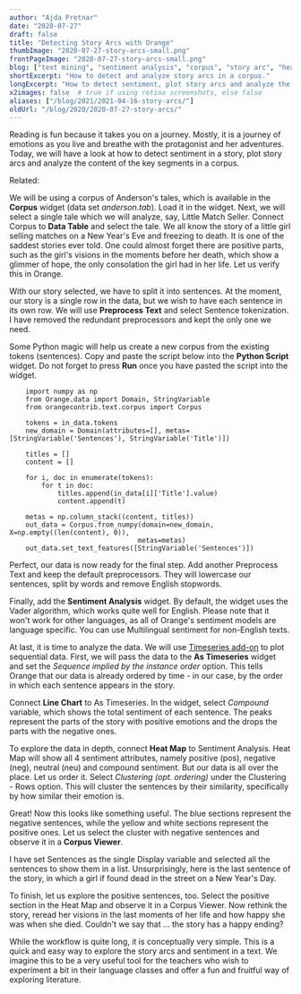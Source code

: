 ```yaml
---
author: "Ajda Pretnar"
date: "2020-07-27"
draft: false
title: "Detecting Story Arcs with Orange"
thumbImage: "2020-07-27-story-arcs-small.png"
frontPageImage: "2020-07-27-story-arcs-small.png"
blog: ["text mining", "sentiment analysis", "corpus", "story arc", "heat map", "line chart"]
shortExcerpt: "How to detect and analyze story arcs in a corpus."
longExcerpt: "How to detect sentiment, plot story arcs and analyze the key segments in a corpus."
x2images: false  # true if using retina screenshots, else false
aliases: ["/blog/2021/2021-04-16-story-arcs/"]
oldUrl: "/blog/2020/2020-07-27-story-arcs/"
---
```


Reading is fun because it takes you on a journey. Mostly, it is a journey of emotions as you live and breathe with the protagonist and her adventures. Today, we will have a look at how to detect sentiment in a story, plot story arcs and analyze the content of the key segments in a corpus.

Related: <LinkNew url="/blog/2018/09/11/text-workshops-in-ljubljana/" name="Text Workshops in Ljubljana"/>

We will be using a corpus of Anderson's tales, which is available in the **Corpus** widget (data set *anderson.tab*). Load it in the widget. Next, we will select a single tale which we will analyze, say, Little Match Seller. Connect Corpus to **Data Table** and select the tale. We all know the story of a little girl selling matches on a New Year's Eve and freezing to death. It is one of the saddest stories ever told. One could almost forget there are positive parts, such as the girl's visions in the moments before her death, which show a glimmer of hope, the only consolation the girl had in her life. Let us verify this in Orange.

<WindowScreenshot src="2020-07-27-corpus.png" />

<WindowScreenshot src="2020-07-27-data-table.png" />

<WorkflowScreenshot src="2020-07-27-wf1.png" />

With our story selected, we have to split it into sentences. At the moment, our story is a single row in the data, but we wish to have each sentence in its own row. We will use **Preprocess Text** and select Sentence tokenization. I have removed the redundant preprocessors and kept the only one we need.

<WindowScreenshot src="2020-07-27-preprocess.png" />

Some Python magic will help us create a new corpus from the existing tokens (sentences). Copy and paste the script below into the **Python Script** widget. Do not forget to press **Run** once you have pasted the script into the widget.

```
    import numpy as np
    from Orange.data import Domain, StringVariable
    from orangecontrib.text.corpus import Corpus

    tokens = in_data.tokens
    new_domain = Domain(attributes=[], metas=[StringVariable('Sentences'), StringVariable('Title')])

    titles = []
    content = []

    for i, doc in enumerate(tokens):
        for t in doc:
            titles.append(in_data[i]['Title'].value)
            content.append(t)

    metas = np.column_stack((content, titles))
    out_data = Corpus.from_numpy(domain=new_domain, X=np.empty((len(content), 0)),
                                metas=metas)
    out_data.set_text_features([StringVariable('Sentences')])
```

<WorkflowScreenshot src="2020-07-27-wf2.png" />

Perfect, our data is now ready for the final step. Add another Preprocess Text and keep the default preprocessors. They will lowercase our sentences, split by words and remove English stopwords.

<WindowScreenshot src="2020-07-27-preprocess2.png" />

Finally, add the **Sentiment Analysis** widget. By default, the widget uses the Vader algorithm, which works quite well for English. Please note that it won't work for other languages, as all of Orange's sentiment models are language specific. You can use Multilingual sentiment for non-English texts.

<WindowScreenshot src="2020-07-27-sentiment-analysis.png" />

<WorkflowScreenshot src="2020-07-27-wf3.png" />

At last, it is time to analyze the data. We will use [Timeseries add-on](https://github.com/biolab/orange3-timeseries) to plot sequential data. First, we will pass the data to the **As Timeseries** widget and set the *Sequence implied by the instance order* option. This tells Orange that our data is already ordered by time - in our case, by the order in which each sentence appears in the story.

<WindowScreenshot src="2020-07-27-as-timeseries.png" />

Connect **Line Chart** to As Timeseries. In the widget, select *Compound* variable, which shows the total sentiment of each sentence. The peaks represent the parts of the story with positive emotions and the drops the parts with the negative ones.

<WindowScreenshot src="2020-07-27-line-chart.png" />

<WorkflowScreenshot src="2020-07-27-wf4.png" />

To explore the data in depth, connect **Heat Map** to Sentiment Analysis. Heat Map will show all 4 sentiment attributes, namely positive (pos), negative (neg), neutral (neu) and   compound sentiment. But our data is all over the place. Let us order it. Select *Clustering (opt. ordering)* under the Clustering - Rows option. This will cluster the sentences by their similarity, specifically by how similar their emotion is.

<WindowScreenshot src="2020-07-27-heat-map.png" />

Great! Now this looks like something useful. The blue sections represent the negative sentences, while the yellow and white sections represent the positive ones. Let us select the cluster with negative sentences and observe it in a **Corpus Viewer**.

<WindowScreenshot src="2020-07-27-negative-sentiment.png" />

<WorkflowScreenshot src="2020-07-27-wf5.png" />

I have set Sentences as the single Display variable and selected all the sentences to show them in a list. Unsurprisingly, here is the last sentence of the story, in which a girl if found dead in the street on a New Year's Day.

To finish, let us explore the positive sentences, too. Select the positive section in the Heat Map and observe it in a Corpus Viewer. Now rethink the story, reread her visions in the last moments of her life and how happy she was when she died. Couldn't we say that ... the story has a happy ending?

<WindowScreenshot src="2020-07-27-positive-sentiment.png" />

While the workflow is quite long, it is conceptually very simple. This is a quick and easy way to explore the story arcs and sentiment in a text. We imagine this to be a very useful tool for the teachers who wish to experiment a bit in their language classes and offer a fun and fruitful way of exploring literature.

<WorkflowScreenshot src="2020-07-27-final-workflow.png" />
